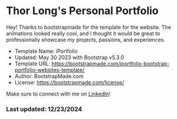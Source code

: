 # Thor Long's Personal Portfolio
Hey! Thanks to bootstrapmade for the template for the website. The animations looked really cool, and I thought it would be great to professionally showcase my projects, passions, and experiences.
* Template Name: iPortfolio
* Updated: May 30 2023 with Bootstrap v5.3.0
* Template URL: https://bootstrapmade.com/iportfolio-bootstrap-portfolio-websites-template/
* Author: BootstrapMade.com
* License: https://bootstrapmade.com/license/

Make sure to connect with me on [LinkedIn](https://www.linkedin.com/in/thorlong/)! 
### Last updated: 12/23/2024